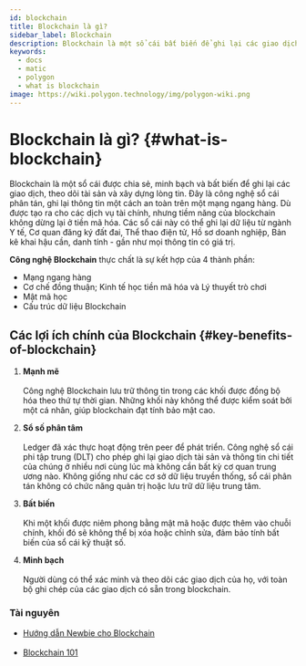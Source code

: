 ```yaml
---
id: blockchain
title: Blockchain là gì?
sidebar_label: Blockchain
description: Blockchain là một sổ cái bất biến để ghi lại các giao dịch.
keywords:
  - docs
  - matic
  - polygon
  - what is blockchain
image: https://wiki.polygon.technology/img/polygon-wiki.png
---
```


# Blockchain là gì? {#what-is-blockchain}

Blockchain là một sổ cái được chia sẻ, minh bạch và bất biến để ghi lại các giao dịch, theo dõi tài sản và xây dựng lòng tin. Đây là công nghệ sổ cái phân tán, ghi lại thông tin một cách an toàn trên một mạng ngang hàng. Dù được tạo ra cho các dịch vụ tài chính, nhưng tiềm năng của blockchain không dừng lại ở tiền mã hóa. Các sổ cái này có thể ghi lại dữ liệu từ ngành Y tế, Cơ quan đăng ký đất đai, Thể thao điện tử, Hồ sơ doanh nghiệp, Bản kê khai hậu cần, danh tính - gần như mọi thông tin có giá trị.

**Công nghệ Blockchain** thực chất là sự kết hợp của 4 thành phần:

- Mạng ngang hàng
- Cơ chế đồng thuận; Kinh tế học tiền mã hóa và Lý thuyết trò chơi
- Mật mã học
- Cấu trúc dữ liệu Blockchain

## Các lợi ích chính của Blockchain {#key-benefits-of-blockchain}

1. **Mạnh mẽ** <br></br>
Công nghệ Blockchain lưu trữ thông tin trong các khối được đồng bộ hóa theo thứ tự thời gian. Những khối này không thể được kiểm soát bởi một cá nhân, giúp blockchain đạt tính bảo mật cao.

2. **Sổ số phân tâm**<br></br> Ledger đã xác thực hoạt động trên peer để phát triển. Công nghệ sổ cái phi tập trung (DLT) cho phép ghi lại giao dịch tài sản và thông tin chi tiết của chúng ở nhiều nơi cùng lúc mà không cần bất kỳ cơ quan trung ương nào. Không giống như các cơ sở dữ liệu truyền thống, sổ cái phân tán không có chức năng quản trị hoặc lưu trữ dữ liệu trung tâm.

3. **Bất biến** <br></br>
Khi một khối được niêm phong bằng mật mã hoặc được thêm vào chuỗi chính, khối đó sẽ không thể bị xóa hoặc chỉnh sửa, đảm bảo tính bất biến của sổ cái kỹ thuật số.

4. **Minh bạch** <br></br>
Người dùng có thể xác minh và theo dõi các giao dịch của họ, với toàn bộ ghi chép của các giao dịch có sẵn trong blockchain.

### **Tài nguyên**

- [Hướng dẫn Newbie cho Blockchain](https://medium.com/ethindia/newbie-guide-to-blockchain-programming-a64f5186a57f)<br></br>
- [Blockchain 101](https://www.coindesk.com/learn/blockchain-101/what-is-blockchain-technology)
